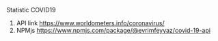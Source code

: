 Statistic COVID19
1. API link https://www.worldometers.info/coronavirus/
2. NPMjs https://www.npmjs.com/package/@evrimfeyyaz/covid-19-api

